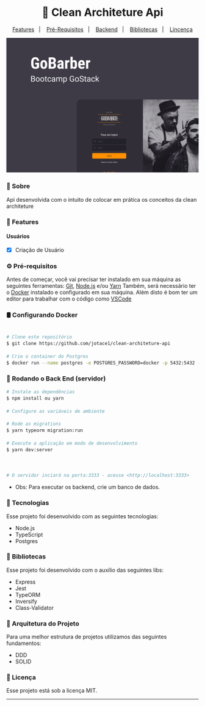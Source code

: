 

<h1 align="center">
    🚀 Clean Architeture Api
</h1>

<p align="center">
  <a href="#-features">Features</a>&nbsp;&nbsp;&nbsp;|&nbsp;&nbsp;&nbsp;
  <a href="#-pré-requisitos">Pré-Requisitos</a>&nbsp;&nbsp;&nbsp;|&nbsp;&nbsp;&nbsp;
  <a href="#-rodando-o-back-end-servidor">Backend</a>&nbsp;&nbsp;&nbsp;|&nbsp;&nbsp;&nbsp;
  <a href="#-bibliotecas">Bibliotecas</a>&nbsp;&nbsp;&nbsp;|&nbsp;&nbsp;&nbsp;
  <a href="#-licença">Lincença</a>
</p>

<img src="https://github.com/jotace1/GoBarber_web/raw/master/src/assets/Capa.png"/>

### 📌 Sobre
Api desenvolvida com o intuito de colocar em prática os conceitos da clean architeture




### 📎 Features

#### Usuários
- [x] Criação de Usuário


### ⚙ Pré-requisitos

Antes de começar, você vai precisar ter instalado em sua máquina as seguintes ferramentas:
[Git](https://git-scm.com), [Node.js](https://nodejs.org/en/) e/ou [Yarn](https://https://yarnpkg.com/)
Também, será necessário ter o [Docker](https://www.docker.com/) instalado e configurado em sua máquina.
Além disto é bom ter um editor para trabalhar com o código como [VSCode](https://code.visualstudio.com/)

### 🛢 Configurando Docker
```bash

# Clone este repositório
$ git clone https://github.com/jotace1/clean-architeture-api

# Crie o container do Postgres
$ docker run --name postgres -e POSTGRES_PASSWORD=docker -p 5432:5432 -d postgres


````

### 🎲 Rodando o Back End (servidor)

```bash
# Instale as dependências
$ npm install ou yarn

# Configure as variáveis de ambiente

# Rode as migrations
$ yarn typeorm migration:run

# Execute a aplicação em modo de desenvolvimento
$ yarn dev:server 



# O servidor inciará na porta:3333 - acesse <http://localhost:3333>
```
* Obs: Para executar os backend, crie um banco de dados.


### 🚀 Tecnologias

Esse projeto foi desenvolvido com as seguintes tecnologias:

- Node.js
- TypeScript
- Postgres

### 📕 Bibliotecas

Esse projeto foi desenvolvido com o auxílio das seguintes libs:

- Express
- Jest
- TypeORM
- Inversify
- Class-Validator

### 📙 Arquitetura do Projeto

Para uma melhor estrutura de projetos utilizamos das seguintes fundamentos:

- DDD
- SOLID


### 📝 Licença

Esse projeto está sob a licença MIT.

<hr/>

